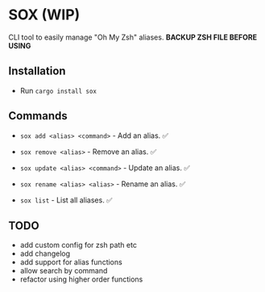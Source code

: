 # SOX (WIP) 
CLI tool to easily manage "Oh My Zsh" aliases. 
**BACKUP ZSH FILE BEFORE USING**
## Installation 
 
- Run `cargo install sox` 

## Commands 

- `sox add <alias> <command>` - Add an alias. ✅ 

- `sox remove <alias>` - Remove an alias. ✅ 

- `sox update <alias> <command>` - Update an alias. ✅ 

- `sox rename <alias> <alias>` - Rename an alias. ✅ 

- `sox list` - List all aliases. ✅ 

## TODO 
- add custom config for zsh path etc
- add changelog
- add support for alias functions
- allow search by command
- refactor using higher order functions

